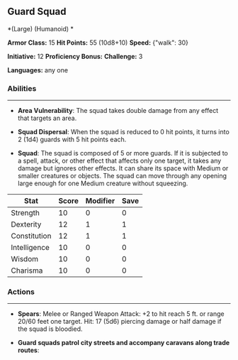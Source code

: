 ## Guard Squad
*(Large) (Humanoid) *

**Armor Class:** 15
**Hit Points:** 55 (10d8+10)
**Speed:** {"walk": 30}

**Initiative:** 12
**Proficiency Bonus:**
**Challenge:** 3

**Languages:** any one

### Abilities
 --- 
- **Area Vulnerability**: The squad takes double damage from any effect that targets an area.

- **Squad Dispersal**: When the squad is reduced to 0 hit points, it turns into 2 (1d4) guards with 5 hit points each.

- **Squad**: The squad is composed of 5 or more guards. If it is subjected to a spell, attack, or other effect that affects only one target, it takes any damage but ignores other effects. It can share its space with Medium or smaller creatures or objects. The squad can move through any opening large enough for one Medium creature without squeezing.



| Stat | Score | Modifier | Save |
| ---- | ---- | ---- | ---- |
| Strength | 10 | 0 | 0 |
| Dexterity | 12 | 1 | 1 |
| Constitution | 12 | 1 | 1 |
| Intelligence | 10 | 0 | 0 |
| Wisdom | 10 | 0 | 0 |
| Charisma | 10 | 0 | 0 |

### Actions
 --- 
- **Spears**: Melee or Ranged Weapon Attack: +2 to hit  reach 5 ft. or range 20/60 feet  one target. Hit: 17 (5d6) piercing damage  or half damage if the squad is bloodied.

- **Guard squads patrol city streets and accompany caravans along trade routes**: 

